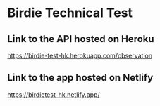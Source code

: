 # Birdie Technical Test

## Link to the API hosted on Heroku
https://birdie-test-hk.herokuapp.com/observation

## Link to the app hosted on Netlify
https://birdietest-hk.netlify.app/

